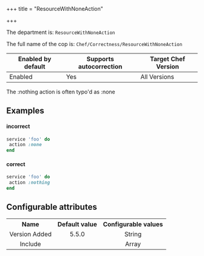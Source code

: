 +++
title = "ResourceWithNoneAction"

+++

<!-- This content is automatically generated. See https://github.com/chef/chef-web-docs/blob/main/generated/README.md -->

The department is: `ResourceWithNoneAction`

The full name of the cop is: `Chef/Correctness/ResourceWithNoneAction`

| Enabled by default | Supports autocorrection | Target Chef Version |
| --- | --- | --- |
| Enabled | Yes | All Versions |

The :nothing action is often typo'd as :none

## Examples


#### incorrect

```ruby
service 'foo' do
 action :none
end
```

#### correct

```ruby
service 'foo' do
 action :nothing
end
```

## Configurable attributes

<table>
<tbody><tr>
<th>Name</th>
<th>Default value</th>
<th>Configurable values</th>
</tr>
<tr>
<td style="text-align:center">Version Added</td>
<td style="text-align:center">5.5.0</td>
<td style="text-align:center">String</td>
</tr>
<tr><td style="text-align:center">Include</td>
<td style="text-align:center"><ul>
</ul>
</td>
<td style="text-align:center">Array</td>
</tr></tbody></table>
